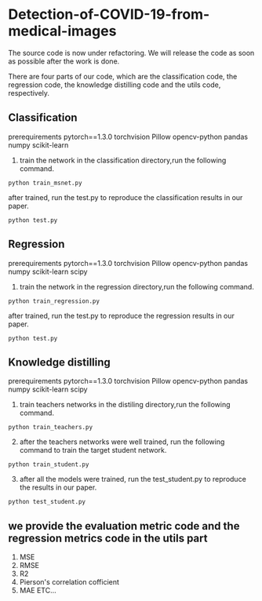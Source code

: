 # Detection-of-COVID-19-from-medical-images
The source code is now under refactoring. We will release the code as soon as possible after the work is done.

There are four parts of our code, which are the classification code, the regression code, the knowledge distilling code and the utils code, respectively.

## Classification
prerequirements
pytorch==1.3.0
torchvision
Pillow
opencv-python
pandas
numpy
scikit-learn

1. train the network
in the classification directory,run the following command.
```
python train_msnet.py
```
after trained, run the test.py to reproduce the classification results in our paper.
```
python test.py 
```

## Regression
prerequirements
pytorch==1.3.0
torchvision
Pillow
opencv-python
pandas
numpy
scikit-learn
scipy

1. train the network
in the regression directory,run the following command.
```
python train_regression.py
```
after trained, run the test.py to reproduce the regression results in our paper.
```
python test.py 
```

## Knowledge distilling
prerequirements
pytorch==1.3.0
torchvision
Pillow
opencv-python
pandas
numpy
scikit-learn
scipy

1. train teachers networks
in the distiling directory,run the following command.
```
python train_teachers.py
```
2. after the teachers networks were well trained, run the following command to train the target student network.
```
python train_student.py 
```
3. after all the models were trained, run the test_student.py to reproduce the results in our paper.
```
python test_student.py
```

## we provide the evaluation metric code and the regression metrics code in the utils part
1. MSE
2. RMSE
3. R2
4. Pierson's correlation cofficient
5. MAE
ETC...
